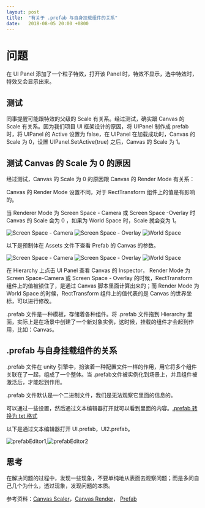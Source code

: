 ```yaml
---
layout: post
title:  "有关于 .prefab 与自身挂载组件的关系"
date:   2018-08-05 20:00 +0800
---
```

# 问题

在 UI Panel 添加了一个粒子特效，打开该 Panel 时，特效不显示，选中特效时，特效又会显示出来。

## 测试

同事提醒可能跟特效的父级的 Scale 有关系。经过测试，确实跟 Canvas 的 Scale 有关系。因为我们项目 UI 框架设计的原因，将 UIPanel 制作成 prefab 时，将 UIPanel 的 Active 设置为 false，在 UIPanel 在加载成功时，Canvas 的 Scale 为 0，设置 UIPanel.SetActive(true) 之后，Canvas 的 Scale 为 1。

## 测试 Canvas 的 Scale 为 0 的原因

经过测试，Canvas 的 Scale 为 0 的原因跟 Canvas 的 Render Mode 有关系：

Canvas 的 Render Mode 设置不同，对于 RectTransform 组件上的值是有影响的。

当 Renderer Mode 为 Screen Space - Camera 或 Screen Space -Overlay 时 Canvas 的 Scale 会为 0 ，如果为 World Space 时，Scale 就会变为 1。

![Screen Space - Camera](https://github.com/yuyaoxue/yuyaoxue.github.io/blob/master/assets/_v_images/Image1.png?raw=true)  ![Screen Space - Overlay](https://github.com/yuyaoxue/yuyaoxue.github.io/blob/master/assets/_v_images/Image2.png?raw=true)  ![World Space](https://github.com/yuyaoxue/yuyaoxue.github.io/blob/master/assets/_v_images/Image3.png?raw=true)

以下是预制体在 Assets 文件下查看 Prefab 的 Canvas 的参数。

![Screen Space - Camera](https://github.com/yuyaoxue/yuyaoxue.github.io/blob/master/assets/_v_images/Image4.png?raw=true)  ![Screen Space - Overlay](https://github.com/yuyaoxue/yuyaoxue.github.io/blob/master/assets/_v_images/Image5.png?raw=true)  ![World Space](https://github.com/yuyaoxue/yuyaoxue.github.io/blob/master/assets/_v_images/Image6.png?raw=true)

在 Hierarchy 上点击 UI Panel 查看 Canvas 的 Inspector， Render Mode 为 Screen Space-Camera 或 Screen Space - Overlay 的时候，RectTransform 组件上的值被锁住了，是通过 Canvas 脚本里面计算出来的；而 Render Mode 为 World Space 的时候，RectTransform 组件上的值代表的是 Canvas 的世界坐标，可以进行修改。

.prefab 文件是一种模板，存储着各种组件。将 .prefab 文件拖到 Hierarchy 里面，实际上是在场景中创建了一个新对象实例，这时候，挂载的组件才会起到作用，比如：Canvas。

## .prefab 与自身挂载组件的关系

.prefab 文件在 unity 引擎中，扮演着一种配置文件一样的作用，用它将多个组件关联在了一起，组成了一个整体。当 .prefab文件被实例化到场景上，并且组件被激活后，才能起到作用。

.prefab 文件默认是一个二进制文件，我们是无法观察它里面的信息的。

可以通过一些设置，然后通过文本编辑器打开就可以看到里面的内容。[.prefab 转换为 txt 格式](https://blog.csdn.net/WPAPA/article/details/51560288)

以下是通过文本编辑器打开 UI.prefab，UI2.prefab。

![prefabEditor1](https://github.com/yuyaoxue/yuyaoxue.github.io/blob/master/assets/_v_images/prefabEditor1.png?raw=true),![prefabEditor2](https://github.com/yuyaoxue/yuyaoxue.github.io/blob/master/assets/_v_images/prefabEditor2.png?raw=true)

## 思考

在解决问题的过程中，发现一些现象，不要单纯地从表面去观察问题；而是多问自己几个为什么，透过现象，发现问题的本质。

参考资料：[Canvas Scaler](https://docs.unity3d.com/Manual/script-CanvasScaler.html)，[Canvas Render](https://docs.unity3d.com/Manual/class-Canvas.html)， [Prefab](https://docs.unity3d.com/Manual/Prefabs.html)

